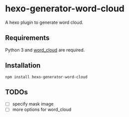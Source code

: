 # hexo-generator-word-cloud

A hexo plugin to generate word cloud.

## Requirements

Python 3 and [word_cloud](https://github.com/amueller/word_cloud) are required.

## Installation

```
npm install hexo-generator-word-cloud
```


## TODOs

- [ ] specify mask image
- [ ] more options for word_cloud